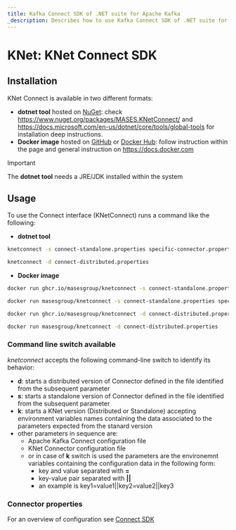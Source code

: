 ```yaml
---
title: Kafka Connect SDK of .NET suite for Apache Kafka
_description: Describes how to use Kafka Connect SDK of .NET suite for Apache Kafka
---
```


# KNet: KNet Connect SDK

## Installation

KNet Connect is available in two different formats:

- **dotnet tool** hosted on [NuGet](https://www.nuget.org/packages/MASES.KNetConnect/): check https://www.nuget.org/packages/MASES.KNetConnect/ and https://docs.microsoft.com/en-us/dotnet/core/tools/global-tools for installation deep instructions.
- **Docker image** hosted on [GitHub](https://github.com/masesgroup/KNet/pkgs/container/knetconnect) or [Docker Hub](https://hub.docker.com/repository/docker/masesgroup/knetconnect/general): follow instruction within the page and general instruction on https://docs.docker.com

> [!IMPORTANT]
> The **dotnet tool** needs a JRE/JDK installed within the system

## Usage

To use the Connect interface (KNetConnect) runs a command like the following:

- **dotnet tool**

```sh
knetconnect -s connect-standalone.properties specific-connector.properties
```

```sh
knetconnect -d connect-distributed.properties
```

- **Docker image**

```sh
docker run ghcr.io/masesgroup/knetconnect -s connect-standalone.properties specific-connector.properties
```

```sh
docker run masesgroup/knetconnect -s connect-standalone.properties specific-connector.properties
```

```sh
docker run ghcr.io/masesgroup/knetconnect -d connect-distributed.properties
```

```sh
docker run masesgroup/knetconnect -d connect-distributed.properties
```

### Command line switch available

_knetconnect_ accepts the following command-line switch to identify its behavior:
- **d**: starts a distributed version of Connector defined in the file identified from the subsequent parameter
- **s**: starts a standalone version of Connector defined in the file identified from the subsequent parameter
- **k**: starts a KNet version (Distributed or Standalone) accepting environment variables names containing the data associated to the parameters expected from the stanard version
- other parameters in sequence are:
  - Apache Kafka Connect configuration file
  - KNet Connector configuration file
  - or in case of **k** switch is used the parameters are the environemnt variables containing the configuration data in the following form:
	- key and value separated with **=**
	- key-value pair separated with **||**
	- an example is key1=value1||key2=value2||key3
  
### Connector properties

For an overview of configuration see [Connect SDK](connectSDK.md)


